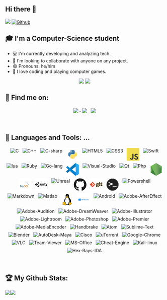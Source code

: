 ## Hi there 👋

![](https://visitor-badge.laobi.icu/badge?page_id=Ravensoft128.Ravensoft128) 
[![Github](https://img.shields.io/github/followers/Ravensoft128?label=Followers&logo=Github)](https://github.com/Ravensoft128)

## 🎓 I'm a Computer-Science student
- 💻 I'm currently developing and analyzing tech.
- 🤝 I'm looking to collaborate with anyone on any project.
- 😄 Pronouns: he/him
- 💖 I love coding and playing computer games. 

<p align="center">
  <img width="500" src="https://user-images.githubusercontent.com/85295120/144730654-dfebff3d-d234-4f17-ba90-97055b04f569.gif">
 
  <img width="300" src="https://user-images.githubusercontent.com/85295120/133867507-11babff1-23fa-4e25-b1cd-a8a84c7a31fc.png">
</p>

## :email: Find me on:

<!--
[<img align="left" alt="Ravensoft128 | Github" width="40px" src="https://user-images.githubusercontent.com/85295120/144732138-c14d4a41-f63c-4e23-b4b5-b97c054e9d8d.png" />][Github]
[<img align="left" alt="Ravensoft128 | HackerRank" width="40px" src="https://user-images.githubusercontent.com/85295120/144732381-36f46083-7f50-4de6-ac63-b696234c92f5.png" />][HackerRank]
[<img align="left" alt="Ravensoft128 | Youtube" width="40px" src="https://user-images.githubusercontent.com/85295120/144732113-320524b6-86df-4c49-bb6d-5f54219d6151.png" />][Youtube]
-->

<p align="center">
 <a href="https://github.com/Ravensoft128/" target="_blank" rel="noopener noreferrer"> <img src="https://user-images.githubusercontent.com/85295120/144732138-c14d4a41-f63c-4e23-b4b5-b97c054e9d8d.png"  height="40" style="vertical-align:top; margin:4px"> </a>
 <a href="https://www.hackerrank.com/Ravensoft128" target="_blank" rel="noopener noreferrer"> <img src="https://user-images.githubusercontent.com/85295120/144732381-36f46083-7f50-4de6-ac63-b696234c92f5.png"  height="40" style="vertical-align:top; margin:4px"></a>
 <a href="https://www.youtube.com/channel/UCrEKb9u_zCavAov9u9JnwHA?sub_confirmation=1"> <img src="https://user-images.githubusercontent.com/85295120/144732113-320524b6-86df-4c49-bb6d-5f54219d6151.png"  height="40" style="vertical-align:top; margin:4px"></a> 
</p>

<br />


## 🧰 Languages and Tools: ...

<p align="center">
  <img src="https://user-images.githubusercontent.com/85295120/144732718-88d19a88-7a7f-43cd-a234-f49012d9a34e.png" alt="C" height="40" style="vertical-align:top; margin:4px">
  <img src="https://user-images.githubusercontent.com/85295120/144732692-7659e184-e71b-42bb-abf1-86da6ea49f08.png" alt="C++" height="40" style="vertical-align:top; margin:4px">
  <img src="https://user-images.githubusercontent.com/85295120/144732721-cf2c06fe-af00-4b4a-b09d-21635948bc3f.png" alt="C-sharp" height="40" style="vertical-align:top; margin:4px">
  <img src="https://raw.githubusercontent.com/github/explore/80688e429a7d4ef2fca1e82350fe8e3517d3494d/topics/python/python.png" alt="Python" height="40" style="vertical-align:top; margin:4px">
<img src="https://user-images.githubusercontent.com/85295120/144734800-667a3481-b76b-49b2-b38d-3a05fcfb650e.png" alt="HTML5" height="40" style="vertical-align:top; margin:4px">
  <img src="https://user-images.githubusercontent.com/85295120/144734796-0b65fd55-6d23-48f1-9040-768b8a28364b.png" alt="CSS3" height="40" style="vertical-align:top; margin:4px">
  <img src="https://raw.githubusercontent.com/github/explore/80688e429a7d4ef2fca1e82350fe8e3517d3494d/topics/javascript/javascript.png" alt="Javascript" height="40" style="vertical-align:top; margin:4px">
  <img src="https://user-images.githubusercontent.com/85295120/144736428-2a4b4658-687e-47e8-8a11-34a2a7d42dbb.png" alt="Swift" height="40" style="vertical-align:top; margin:4px">
  <img src="https://user-images.githubusercontent.com/85295120/144736690-4029a915-2f0c-4380-abda-ed8e5e0cd213.png" alt="lua" height="40" style="vertical-align:top; margin:4px">
   <img src="https://user-images.githubusercontent.com/85295120/144736820-6297eec0-3d77-44db-832d-956d0da560e7.png" alt="Ruby" height="40" style="vertical-align:top; margin:4px">
  <img src="https://user-images.githubusercontent.com/85295120/144736828-5d90b723-4cbe-4a83-8906-76fe33b7c3e1.png" alt="Go-lang" height="40" style="vertical-align:top; margin:4px">
<img src="https://raw.githubusercontent.com/github/explore/80688e429a7d4ef2fca1e82350fe8e3517d3494d/topics/visual-studio-code/visual-studio-code.png" alt="VS Code" height="40" style="vertical-align:top; margin:4px">
  <img src="https://user-images.githubusercontent.com/85295120/144735930-b4d39700-ae56-415e-ab4b-e8aed0ddfb04.png" alt="Visual-Studio" height="40" style="vertical-align:top; margin:4px">
  <img src="https://user-images.githubusercontent.com/85295120/144735977-056a090f-ea5c-4e91-aab9-fd993dd3c35f.png" alt="Qt" height="40" style="vertical-align:top; margin:4px">
  <img src="https://user-images.githubusercontent.com/85295120/144736359-4200e444-ebb7-4b91-82f3-9d3606fe1416.png" alt="Php" height="40" style="vertical-align:top; margin:4px">
<img src="https://raw.githubusercontent.com/github/explore/80688e429a7d4ef2fca1e82350fe8e3517d3494d/topics/nodejs/nodejs.png" alt="NodeJS" height="40" style="vertical-align:top; margin:4px">
<img src="https://raw.githubusercontent.com/github/explore/80688e429a7d4ef2fca1e82350fe8e3517d3494d/topics/mysql/mysql.png" alt="MySQL" height="40" style="vertical-align:top; margin:4px">
  <img src="https://raw.githubusercontent.com/github/explore/80688e429a7d4ef2fca1e82350fe8e3517d3494d/topics/unity/unity.png" alt="Unity" height="40" style="vertical-align:top; margin:4px">
   <img src="https://user-images.githubusercontent.com/85295120/144734803-6ac8d1e4-792d-4477-88f6-137e9f760216.png" alt="Unreal" height="40" style="vertical-align:top; margin:4px">
<img src="https://raw.githubusercontent.com/github/explore/78df643247d429f6cc873026c0622819ad797942/topics/github/github.png" alt="Github" height="40" style="vertical-align:top; margin:4px">
<img src="https://raw.githubusercontent.com/github/explore/80688e429a7d4ef2fca1e82350fe8e3517d3494d/topics/git/git.png" alt="Git" height="40" style="vertical-align:top; margin:4px">
<img src="https://raw.githubusercontent.com/github/explore/80688e429a7d4ef2fca1e82350fe8e3517d3494d/topics/terminal/terminal.png" alt="Terminal" height="40" style="vertical-align:top; margin:4px">
<img src="https://user-images.githubusercontent.com/85295120/144735969-7842a41e-cb6d-49c8-8146-c3e6ff7625c6.png" alt="Powershell" height="40" style="vertical-align:top; margin:4px">
  <img src="https://user-images.githubusercontent.com/85295120/144736377-5f545a87-7fdb-4f13-88c1-811d1e32fa05.png" alt="Markdown" height="40" style="vertical-align:top; margin:4px">
  <img src="https://user-images.githubusercontent.com/85295120/144736851-37b6a5e8-dd4b-47c6-b54d-5cf82621bda5.png" alt="Matlab" height="40" style="vertical-align:top; margin:4px">
<img src="https://raw.githubusercontent.com/github/explore/80688e429a7d4ef2fca1e82350fe8e3517d3494d/topics/linux/linux.png" alt="Linux" height="40" style="vertical-align:top; margin:4px" alt="Linux" height="40" style="vertical-align:top; margin:4px">
<img src="https://raw.githubusercontent.com/github/explore/80688e429a7d4ef2fca1e82350fe8e3517d3494d/topics/windows/windows.png" alt="Windows" height="40" style="vertical-align:top; margin:4px">
  <img src="https://user-images.githubusercontent.com/85295120/144736840-b08389b0-7869-422a-9d5d-7d35fb013816.png" alt="Android" height="40" style="vertical-align:top; margin:4px">
  <img src="https://user-images.githubusercontent.com/85295120/144735672-ac62db21-fa02-4ed2-8b8d-7e58ba0ccadd.png" alt="Adobe-AfterEffect" height="40" style="vertical-align:top; margin:4px">
 <img src="https://user-images.githubusercontent.com/85295120/144735715-59fb3a0b-737d-4b34-b8cf-85bb44c18dcd.png" alt="Adobe-Audition" height="40" style="vertical-align:top; margin:4px">
 <img src="https://user-images.githubusercontent.com/85295120/144735722-d85f5016-88a9-4860-9606-b1add5a56602.png" alt="Adobe-DreamWeaver" height="40" style="vertical-align:top; margin:4px">
   <img src="https://user-images.githubusercontent.com/85295120/144735741-1bcd3fd4-bb59-432e-bbbc-f89bc714c5e5.png" alt="Adobe-Illustrator" height="40" style="vertical-align:top; margin:4px">
   <img src="https://user-images.githubusercontent.com/85295120/144735753-516b855d-06e8-477a-89a5-50de793d5bb0.png" alt="Adobe-Lightroom" height="40" style="vertical-align:top; margin:4px">
   <img src="https://user-images.githubusercontent.com/85295120/144735766-c9054d7c-8817-4213-acb9-1eb86e1be18d.png" alt="Adobe-Photoshop" height="40" style="vertical-align:top; margin:4px">
   <img src="https://user-images.githubusercontent.com/85295120/144735782-b1732322-3bb2-4339-a4cb-b549fcb58df7.png" alt="Adobe-Premier" height="40" style="vertical-align:top; margin:4px">
  <img src="https://user-images.githubusercontent.com/85295120/144735795-a8e6f9af-08cf-4be1-ae22-32ee56f45636.png" alt="Adobe-MediaEncoder" height="40" style="vertical-align:top; margin:4px">
  <img src="https://user-images.githubusercontent.com/85295120/144737110-28c49dd4-ae97-4bc2-a6fa-7cf994265a90.png" alt="Handbrake" height="40" style="vertical-align:top; margin:4px">
  <img src="https://user-images.githubusercontent.com/85295120/144735833-88b4cfa8-607e-4788-9f4b-edada0135aa4.png" alt="Atom" height="40" style="vertical-align:top; margin:4px">
  <img src="https://user-images.githubusercontent.com/85295120/144735861-6fa2d612-59a6-4abb-82f9-e146d56210a0.png" alt="Sublime-Text" height="40" style="vertical-align:top; margin:4px">
  <img src="https://user-images.githubusercontent.com/85295120/144735853-9c9af607-6f33-4ff1-9452-5582c4bba1e2.png" alt="Blender" height="40" style="vertical-align:top; margin:4px">
  <img src="https://user-images.githubusercontent.com/85295120/144735906-9779448b-fcac-4427-afb5-8976d17654e9.png" alt="AutoDesk-Maya" height="40" style="vertical-align:top; margin:4px">
  <img src="https://user-images.githubusercontent.com/85295120/144735919-e7778110-5c90-4027-af2d-f05f921b98d8.png" alt="Cisco" height="40" style="vertical-align:top; margin:4px">
   <img src="https://user-images.githubusercontent.com/85295120/144736006-a0710b31-2925-479b-a33e-336676c75b6c.png" alt="uTorrent" height="40" style="vertical-align:top; margin:4px">
   <img src="https://user-images.githubusercontent.com/85295120/144736021-16934851-c6fa-4c7c-937f-64bdbd3d2c96.png" alt="Google-Chrome" height="40" style="vertical-align:top; margin:4px">
   <img src="https://user-images.githubusercontent.com/85295120/144736043-03e195d8-685a-48d4-9f76-098e44fffb7b.png" alt="VLC" height="40" style="vertical-align:top; margin:4px">
   <img src="https://user-images.githubusercontent.com/85295120/144736067-6be36ea2-bbb7-435a-982a-901bbb47bcc4.png" alt="Team-Viewer" height="40" style="vertical-align:top; margin:4px">
  <img src="https://user-images.githubusercontent.com/85295120/144736887-d5958b6b-bd10-4ced-af46-d0b999963f2c.png" alt="MS-Office" height="40" style="vertical-align:top; margin:4px">
  <img src="https://user-images.githubusercontent.com/85295120/144736863-dc700f97-60b7-47a2-a489-da9a286ff669.png" alt="Cheat-Engine" height="40" style="vertical-align:top; margin:4px">
  <img src="https://user-images.githubusercontent.com/85295120/144735942-5dadb36a-3167-488d-a118-64980902d36d.png" alt="Kali-linux" height="40" style="vertical-align:top; margin:4px">
  <img src="https://user-images.githubusercontent.com/85295120/144736079-23928c47-ef60-4c31-8f0e-f38d2c83984a.png" alt="Hex-Rays-IDA" height="40" style="vertical-align:top; margin:4px">
</p>

<br />

## :trophy: My Github Stats:

<!--
![Top Langs](https://github-readme-stats.vercel.app/api/top-langs/?username=Ravensoft128&theme=tokyonight)
-->
<div>
<a href="https://github-readme-stats.vercel.app/api?username=Ravensoft128&theme=tokyonight">
  <img  align="left" src="https://github-readme-stats.vercel.app/api?username=Ravensoft128&count_private=true&show_icons=true&theme=tokyonight" />
</a>
<a href="https://github-readme-stats.vercel.app/api/top-langs/?username=Ravensoft128&theme=tokyonight">
  <img align="left" src="https://github-readme-stats.vercel.app/api/top-langs/?username=Ravensoft128&theme=tokyonight" />
</a>
</div>










